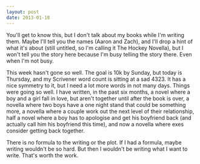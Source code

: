 ```yaml
---
layout: post
date: 2013-01-18
---
```


You'll get to know this, but I don't talk about my books while I'm writing them. Maybe I'll tell you the names (Aaron and Zach), and I'll drop a hint of what it's about (still untitled, so I'm calling it The Hockey Novella), but I won't tell you the story here because I'm busy telling the story there. Even when I'm not busy.  

This week hasn't gone so well. The goal is 10k by Sunday, but today is Thursday, and my Scrivener word count is sitting at a sad 4323. It has a nice symmetry to it, but I need a lot more words in not many days. Things were going so well. I have written, in the past six months, a novel where a boy and a girl fall in love, but aren't together until after the book is over, a novella where two boys have a one night stand that could be something more, a novella where a couple work out the next level of their relationship, half a novel where a boy has to apologise and get his boyfriend back (and actually call him his boyfriend this time), and now a novella where exes consider getting back together.  

There is no formula to the writing or the plot. If I had a formula, maybe writing wouldn't be so hard. But then I wouldn't be writing what I want to write. That's worth the work. 
